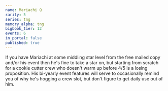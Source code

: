 ```yaml
---
name: Mariachi Q
rarity: 5
series: tng
memory_alpha: tng
bigbook_tier: 12
events: 6
in_portal: false
published: true
---
```


If you have Mariachi at some middling star level from the free mailed copy and/or his event then he's fine to take a star on, but starting from scratch for a cookie cutter crew who doesn't warm up before 4/5 is a losing proposition. His bi-yearly event features will serve to occasionally remind you of why he's hogging a crew slot, but don't figure to get daily use out of him.
